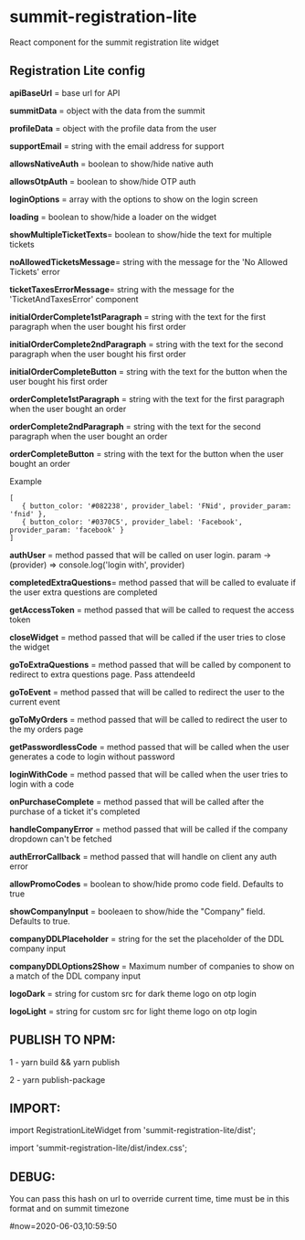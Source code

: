 # summit-registration-lite
React component for the summit registration lite widget


## Registration Lite config

   **apiBaseUrl**             = base url for API

   **summitData**             = object with the data from the summit

   **profileData**            = object with the profile data from the user

   **supportEmail**           = string with the email address for support

   **allowsNativeAuth**       = boolean to show/hide native auth

   **allowsOtpAuth**          = boolean to show/hide OTP auth

   **loginOptions**           = array with the options to show on the login screen

   **loading**                = boolean to show/hide a loader on the widget

   **showMultipleTicketTexts**= boolean to show/hide the text for multiple tickets

   **noAllowedTicketsMessage**= string with the message for the 'No Allowed Tickets' error

   **ticketTaxesErrorMessage**= string with the message for the 'TicketAndTaxesError' component

   **initialOrderComplete1stParagraph** = string with the text for the first paragraph when the user bought his first order

   **initialOrderComplete2ndParagraph** = string with the text for the second paragraph when the user bought his first order

   **initialOrderCompleteButton** = string with the text for the button when the user bought his first order

   **orderComplete1stParagraph** = string with the text for the first paragraph when the user bought an order

   **orderComplete2ndParagraph** = string with the text for the second paragraph when the user bought an order

   **orderCompleteButton** = string with the text for the button when the user bought an order

   Example

   ```
   [
      { button_color: '#082238', provider_label: 'FNid', provider_param: 'fnid' },
      { button_color: '#0370C5', provider_label: 'Facebook', provider_param: 'facebook' }
   ]
   ```

   **authUser**               = method passed that will be called on user login. param -> (provider) => console.log('login with', provider)

   **completedExtraQuestions**= method passed that will be called to evaluate if the user extra questions are completed

   **getAccessToken**         = method passed that will be called to request the access token

   **closeWidget**            = method passed that will be called if the user tries to close the widget

   **goToExtraQuestions**     = method passed that will be called by component to redirect to extra questions page. Pass attendeeId 

   **goToEvent**              = method passed that will be called to redirect the user to the current event

   **goToMyOrders**           = method passed that will be called to redirect the user to the my orders page

   **getPasswordlessCode**    = method passed that will be called when the user generates a code to login without password

   **loginWithCode**          = method passed that will be called when the user tries to login with a code

   **onPurchaseComplete**     = method passed that will be called after the purchase of a ticket it's completed

   **handleCompanyError**     = method passed that will be called if the company dropdown can't be fetched

   **authErrorCallback**      = method passed that will handle on client any auth error

   **allowPromoCodes**        = boolean to show/hide promo code field. Defaults to true

   **showCompanyInput**       = booleaen to show/hide the "Company" field. Defaults to true.

   **companyDDLPlaceholder**  = string for the set the placeholder of the DDL company input

   **companyDDLOptions2Show** = Maximum number of companies to show on a match of the DDL company input

   **logoDark**               = string for custom src for dark theme logo on otp login

   **logoLight**              = string for custom src for light theme logo on otp login

## PUBLISH TO NPM:

1 - yarn build && yarn publish

2 - yarn publish-package

## IMPORT:

import RegistrationLiteWidget from 'summit-registration-lite/dist';

import 'summit-registration-lite/dist/index.css';

## DEBUG:
You can pass this hash on url to override current time, time must be in this format and on summit timezone

\#now=2020-06-03,10:59:50
